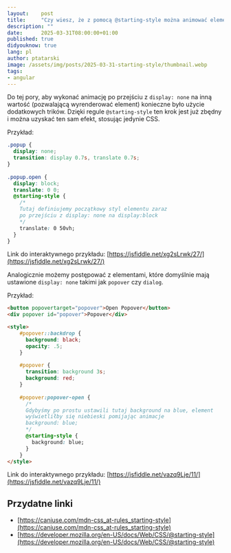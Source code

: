 ```yaml
---
layout:    post
title:     "Czy wiesz, że z pomocą @starting-style można animować elementy z display: none za pomocą samego CSS?"
description: ""
date:      2025-03-31T08:00:00+01:00
published: true
didyouknow: true
lang: pl
author: ptatarski
image: /assets/img/posts/2025-03-31-starting-style/thumbnail.webp
tags:
- angular
---
```

Do tej pory, aby wykonać animację po przejściu z `display: none` na inną wartość (pozwalającą wyrenderować element) konieczne było użycie dodatkowych trików. Dzięki regule `@starting-style` ten krok jest już zbędny i można uzyskać ten sam efekt, stosując jedynie CSS.

Przykład:
```css
.popup {
  display: none;
  transition: display 0.7s, translate 0.7s;
}
 
.popup.open {
  display: block;
  translate: 0 0;
  @starting-style {
    /* 
    Tutaj definiujemy początkowy styl elementu zaraz 
    po przejściu z display: none na display:block  
    */
    translate: 0 50vh;
  }
}
```
Link do interaktywnego przykładu: [https://jsfiddle.net/xg2sLrwk/27/](https://jsfiddle.net/xg2sLrwk/27/)

Analogicznie możemy postępować z elementami, które domyślnie mają ustawione `display: none` takimi jak `popover` czy `dialog`.

Przykład:
```html
<button popovertarget="popover">Open Popover</button>
<div popover id="popover">Popover</div>

<style>
    #popover::backdrop {
      background: black;
      opacity: .5;
    }
     
    #popover {
      transition: background 3s;
      background: red;
    }
     
    #popover:popover-open {
      /* 
      Gdybyśmy po prostu ustawili tutaj background na blue, element 
      wyświetliłby się niebieski pomijając animacje
      background: blue; 
      */
      @starting-style {
        background: blue; 
      }
    }
</style>
```
Link do interaktywnego przykładu: [https://jsfiddle.net/vazq9Lje/11/](https://jsfiddle.net/vazq9Lje/11/)

## Przydatne linki
- [https://caniuse.com/mdn-css_at-rules_starting-style](https://caniuse.com/mdn-css_at-rules_starting-style)
- [https://developer.mozilla.org/en-US/docs/Web/CSS/@starting-style](https://developer.mozilla.org/en-US/docs/Web/CSS/@starting-style)